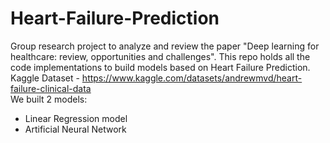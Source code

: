 # Heart-Failure-Prediction
Group research project to analyze and review the paper "Deep learning for healthcare: review, opportunities and challenges". This repo holds all the code implementations to build models based on Heart Failure Prediction.
<br/>
Kaggle Dataset -  https://www.kaggle.com/datasets/andrewmvd/heart-failure-clinical-data
<br/>
We built 2 models:
* Linear Regression model
* Artificial Neural Network
